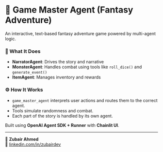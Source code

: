 # 🧙 Game Master Agent (Fantasy Adventure)

An interactive, text-based fantasy adventure game powered by multi-agent logic.

### 🧠 What It Does

- **NarratorAgent**: Drives the story and narrative
- **MonsterAgent**: Handles combat using tools like `roll_dice()` and `generate_event()`
- **ItemAgent**: Manages inventory and rewards

### ⚙️ How It Works

- `game_master_agent` interprets user actions and routes them to the correct agent.
- Tools simulate randomness and combat.
- Each part of the story is handled by its own agent.

Built using **OpenAI Agent SDK + Runner** with **Chainlit UI**.

---

👤 **Zubair Ahmed**  
🔗 [linkedin.com/in/zubairdev](https://linkedin.com/in/zubairdev)
